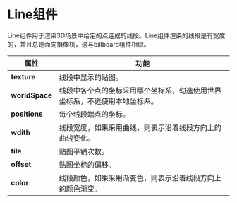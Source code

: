 # Line组件

Line组件用于渲染3D场景中给定的点连成的线段。Line组件渲染的线段是有宽度的，并且总是面向摄像机，这与billboard组件相似。

属性| 功能
---|---
**texture** | 线段中显示的贴图。
**worldSpace** |线段中各个点的坐标采用哪个坐标系，勾选使用世界坐标系，不选使用本地坐标系。
**positions**|每个线段端点的坐标。
**wdith**|线段宽度，如果采用曲线，则表示沿着线段方向上的曲线变化。
**tile**|贴图平铺次数。
**offset**|贴图坐标的偏移。
**color**|线段颜色，如果采用渐变色，则表示沿着线段方向上的颜色渐变。